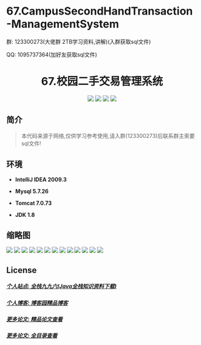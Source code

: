 # 67.CampusSecondHandTransaction-ManagementSystem

<p>群: 123300273(大佬群 2TB学习资料,讲解)(入群获取sql文件)</p>
<p>QQ: 1095737364(加好友获取sql文件)</p>

<p><h1 align="center">67.校园二手交易管理系统</h1></p>


<p align="center">
	<img src="https://img.shields.io/badge/jdk-1.8-orange.svg"/>
    <img src="https://img.shields.io/badge/spring-5.x-lightgrey.svg"/>
    <img src="https://img.shields.io/badge/springmvc-3.x-blue.svg"/>
    <img src="https://img.shields.io/badge/mybatis-3.x-yellow.svg"/>
</p>

## 简介


> 本代码来源于网络,仅供学习参考使用,请入群(123300273)后联系群主索要sql文件!



## 环境

- <b>IntelliJ IDEA 2009.3</b>

- <b>Mysql 5.7.26</b>

- <b>Tomcat 7.0.73</b>

- <b>JDK 1.8</b>




## 缩略图

![](https://img2020.cnblogs.com/blog/588112/202201/588112-20220108114810482-1667617415.png)
![](https://img2020.cnblogs.com/blog/588112/202201/588112-20220108114818672-1292273932.png)
![](https://img2020.cnblogs.com/blog/588112/202201/588112-20220108114828568-644873614.png)
![](https://img2020.cnblogs.com/blog/588112/202201/588112-20220108114834610-1074023516.png)
![](https://img2020.cnblogs.com/blog/588112/202201/588112-20220108114841528-24579113.png)
![](https://img2020.cnblogs.com/blog/588112/202201/588112-20220108114849751-11332329.png)
![](https://img2020.cnblogs.com/blog/588112/202201/588112-20220108114855135-1637833286.png)
![](https://img2020.cnblogs.com/blog/588112/202201/588112-20220108114900682-786450875.png)
![](https://img2020.cnblogs.com/blog/588112/202201/588112-20220108114906573-1540731108.png)
![](https://img2020.cnblogs.com/blog/588112/202201/588112-20220108114912794-790356862.png)
![](https://img2020.cnblogs.com/blog/588112/202201/588112-20220108114918700-1070854522.png)
![](https://img2020.cnblogs.com/blog/588112/202201/588112-20220108114929247-994900923.png)
![](https://img2020.cnblogs.com/blog/588112/202201/588112-20220108114934351-2108809023.png)



## License

##### [个人站点: 全栈九九六(Java全栈知识资料下载)](https://www.blog996.com/)
##### [个人博客: 博客园精品博客](https://www.cnblogs.com/yysbolg/)
##### [更多论文: 精品论文查看](https://www.cnblogs.com/yysbolg/category/1886262.html)
##### [更多论文: 全目录查看](https://www.blog996.com/md/2021-09-22-1632317852192.html)


